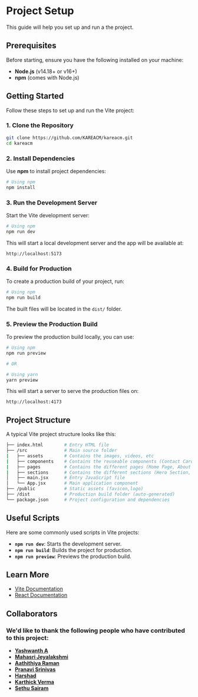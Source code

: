 # Project Setup

This guide will help you set up and run a the project.

## Prerequisites

Before starting, ensure you have the following installed on your machine:

- **Node.js** (v14.18+ or v16+)
- **npm** (comes with Node.js)

## Getting Started

Follow these steps to set up and run the Vite project:

### 1. Clone the Repository

```bash
git clone https://github.com/KAREACM/kareacm.git
cd kareacm
```
### 2. Install Dependencies

Use **npm** to install project dependencies:

```bash
# Using npm
npm install
```

### 3. Run the Development Server

Start the Vite development server:

```bash
# Using npm
npm run dev
```

This will start a local development server and the app will be available at:

```
http://localhost:5173
```

### 4. Build for Production

To create a production build of your project, run:

```bash
# Using npm
npm run build

```

The built files will be located in the `dist/` folder.

### 5. Preview the Production Build

To preview the production build locally, you can use:

```bash
# Using npm
npm run preview

# OR

# Using yarn
yarn preview
```

This will start a server to serve the production files on:

```
http://localhost:4173
```

## Project Structure

A typical Vite project structure looks like this:

```bash
├── index.html        # Entry HTML file
├── /src              # Main source folder
|   ├── assets        # Contains the images, videos, etc
|   ├── components    # Contains the reuseable components (Contact Card, Navbar,Footer)
|   ├── pages         # Contains the different pages (Home Page, About Page)
|   ├── sections      # Contains the different sections (Hero Section, Profile Section)
│   ├── main.jsx      # Entry JavaScript file
│   └── App.jsx       # Main application component
├── /public           # Static assets (favicon,logo)
├── /dist             # Production build folder (auto-generated)
└── package.json      # Project configuration and dependencies
```

## Useful Scripts

Here are some commonly used scripts in Vite projects:

- **`npm run dev`**: Starts the development server.
- **`npm run build`**: Builds the project for production.
- **`npm run preview`**: Previews the production build.

## Learn More

- [Vite Documentation](https://vitejs.dev/guide/)
- [React Documentation](https://reactjs.org/docs/getting-started.html)

## Collaborators

### We'd like to thank the following people who have contributed to this project:

- **[Yashwanth A](https://github.com/yash27007)**
- **[Mahasri Jeyalakshmi ](https://github.com/Mahasri-B)**
- **[Aathithiya Raman ](https://github.com/athithyaramaa1)**
- **[Pranavi Srinivas ](https://github.com/kannapranavi15)**
- **[Harshad ](https://github.com/imvsharshad)**
- **[Karthick Verma ](https://github.com/Varma0099)**
- **[Sethu Sairam ](https://github.com/setusairam)**
